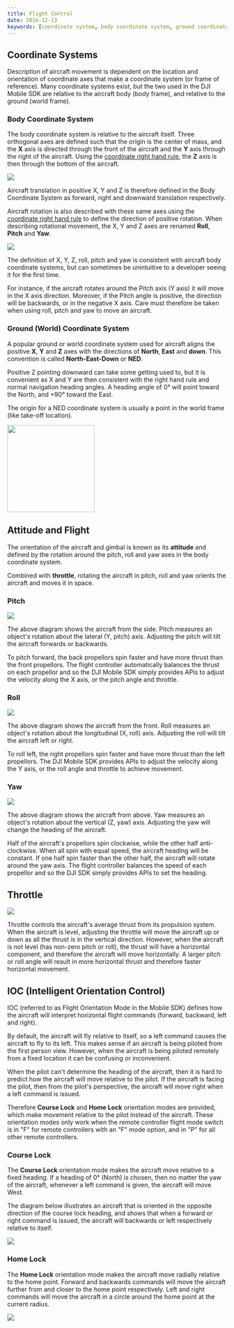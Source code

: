 ```yaml
---
title: Flight Control
date: 2016-12-13
keywords: [coordinate system, body coordinate system, ground coordinate system, pitch, roll, yaw, throttle, IOC, course lock, home lock, Intelligent Orientation Control]
---
```


## Coordinate Systems

Description of aircraft movement is dependent on the location and orientation of coordinate axes that make a coordinate system (or frame of reference). Many coordinate systems exist, but the two used in the DJI Mobile SDK are relative to the aircraft body (body frame), and relative to the ground (world frame).

### Body Coordinate System

The body coordinate system is relative to the aircraft itself. Three orthogonal axes are defined such that the origin is the center of mass, and the **X** axis is directed through the front of the aircraft and the **Y** axis through the right of the aircraft. Using the <a href="https://en.wikipedia.org/wiki/Right-hand_rule" target="_blank">coordinate right hand rule</a>, the **Z** axis is then through the bottom of the aircraft.

![](../images/flightController-concepts/xyz_noRedArrows.png)

Aircraft translation in positive X, Y and Z is therefore defined in the Body Coordinate System as forward, right and downward translation respectively.

Aircraft rotation is also described with these same axes using the <a href="https://en.wikipedia.org/wiki/Right-hand_rule" target="_blank">coordinate right hand rule</a> to define the direction of positive rotation. When describing rotational movement, the X, Y and Z axes are renamed **Roll**, **Pitch** and **Yaw**.

![](../images/flightController-concepts/altitude.png)

The definition of X, Y, Z, roll, pitch and yaw is consistent with aircraft body coordinate systems, but can sometimes be unintuitive to a developer seeing it for the first time.

For instance, if the aircraft rotates around the Pitch axis (Y axis) it will move in the X axis direction. Moreover, if the Pitch angle is positive, the direction will be backwards, or in the negative X axis. Care must therefore be taken when using roll, pitch and yaw to move an aircraft.

### Ground (World) Coordinate System

A popular ground or world coordinate system used for aircraft aligns the positive **X**, **Y** and **Z** axes with the directions of **North**, **East** and **down**. This convention is called **North-East-Down** or **NED**. 

Positive Z pointing downward can take some getting used to, but it is convenient as X and Y are then consistent with the right hand rule and normal navigation heading angles. A heading angle of 0&deg; will point toward the North, and +90&deg; toward the East.

The origin for a NED coordinate system is usually a point in the world frame (like take-off location).

<html><img src="../images/flightController-concepts/CoordinateSystemNED.png" width=200></html>

## Attitude and Flight

The orientation of the aircraft and gimbal is known as its **attitude** and defined by the rotation around the pitch, roll and yaw axes in the body coordinate system. 

Combined with **throttle**, rotating the aircraft in pitch, roll and yaw orients the aircraft and moves it in space.

### Pitch

![](../images/flightController-concepts/pitchAxisGif.gif)

The above diagram shows the aircraft from the side. Pitch measures an object's rotation about the lateral (Y, pitch) axis. Adjusting the pitch will tilt the aircraft forwards or backwards.

To pitch forward, the back propellors spin faster and have more thrust than the front propellors. The flight controller automatically balances the thrust on each propellor and so the DJI Mobile SDK simply provides APIs to adjust the velocity along the X axis, or the pitch angle and throttle.

### Roll

![](../images/flightController-concepts/rollAxisGif.gif)

The above diagram shows the aircraft from the front. Roll measures an object's rotation about the longitudinal (X, roll) axis. Adjusting the roll will tilt the aircraft left or right.

To roll left, the right propellors spin faster and have more thrust than the left propellors. The DJI Mobile SDK provides APIs to adjust the velocity along the Y axis, or the roll angle and throttle to achieve movement.

### Yaw

![](../images/flightController-concepts/yawAxisGif.gif)

The above diagram shows the aircraft from above. Yaw measures an object's rotation about the vertical (Z, yaw) axis. Adjusting the yaw will change the heading of the aircraft.

Half of the aircraft's propellors spin clockwise, while the other half anti-clockwise. When all spin with equal speed, the aircraft heading will be constant. If one half spin faster than the other half, the aircraft will rotate around the yaw axis. The flight controller balances the speed of each propellor and so the DJI SDK simply provides APIs to set the heading.

## Throttle

![](../images/flightController-concepts/throttle.gif)

Throttle controls the aircraft's average thrust from its propulsion system. When the aircraft is level, adjusting the throttle will move the aircraft up or down as all the thrust is in the vertical direction. However, when the aircraft is not level (has non-zero pitch or roll), the thrust will have a horizontal component, and therefore the aircraft will move horizontally. A larger pitch or roll angle will result in more horizontal thrust and therefore faster horizontal movement.

## IOC (Intelligent Orientation Control)

IOC (referred to as Flight Orientation Mode in the Mobile SDK) defines how the aircraft will interpret horizontal flight commands (forward, backward, left and right).

By default, the aircraft will fly relative to itself, so a left command causes the aircraft to fly to its left. This makes sense if an aircraft is being piloted from the first person view. However, when the aircraft is being piloted remotely from a fixed location it can be confusing or inconvenient.

When the pilot can't determine the heading of the aircraft, then it is hard to predict how the aircraft will move relative to the pilot. If the aircraft is facing the pilot, then from the pilot's perspective, the aircraft will move right when a left command is issued.

Therefore **Course Lock** and **Home Lock** orientation modes are provided, which make movement relative to the pilot instead of the aircraft. These orientation modes only work when the remote controller flight mode switch is in "F" for remote controllers with an "F" mode option, and in "P" for all other remote controllers.


### Course Lock

The **Course Lock** orientation mode makes the aircraft move relative to a fixed heading. If a heading of 0&deg; (North) is chosen, then no matter the yaw of the aircraft, whenever a left command is given, the aircraft will move West.

The diagram below illustrates an aircraft that is oriented in the opposite direction of the course lock heading, and shows that when a forward or right command is issued, the aircraft will backwards or left respectively relative to itself.

![](../images/flightController-concepts/ioc_courseLock_en.png)

### Home Lock
The **Home Lock** orientation mode makes the aircraft move radially relative to the home point. Forward and backwards commands will move the aircraft further from and closer to the home point respectively. Left and right commands will move the aircraft in a circle around the home point at the current radius.

![](../images/flightController-concepts/ioc_homeLock.png)

